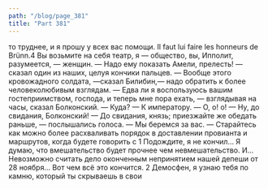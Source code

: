 ```yaml
---
path: "/blog/page_381"
title: "Part 381"
---
```


то труднее, и я прошу у всех вас помощи. Il faut lui faire les honneurs de Brünn.4 Вы возьмите на себя театр, я — общество, вы, Ипполит, разумеется, — женщин.
— Надо ему показать Амели, прелесть! — сказал один из наших, целуя кончики пальцев.
— Вообще этого кровожадного солдата, —сказал Билибин,— надо обратить к более человеколюбивым взглядам.
— Едва ли я воспользуюсь вашим гостеприимством, господа, и теперь мне пора ехать, — взглядывая на часы, сказал Болконский.
— Куда?
— К императору.
— О, о! о!
— Ну, до свидания, Болконский! — До свидания, князь; приезжайте же обедать раньше, — послышались голоса. — Мы беремся за вас.
— Старайтесь как можно более расхваливать порядок в доставлении провианта и маршрутов, когда будете говорить с 1 Подождите, я не кончил... Я думаю, что вмешательство будет прочнее чем невмешательство. И... Невозможно считать дело оконченным непринятием нашей депеши от 28 ноября... Вот чем всё это кончится.
2 Демосфен, я узнаю тебя по камню, который ты скрываешь в свои
